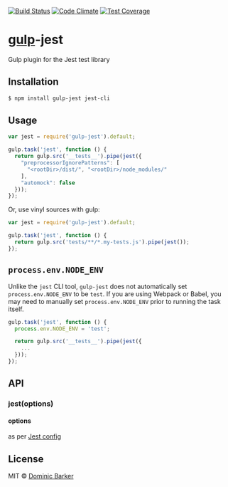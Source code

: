 [![Build Status](https://travis-ci.org/alansouzati/gulp-jest.svg?branch=master)](https://travis-ci.org/alansouzati/gulp-jest)
[![Code Climate](https://codeclimate.com/github/alansouzati/gulp-jest/badges/gpa.svg)](https://codeclimate.com/github/alansouzati/gulp-jest)
[![Test Coverage](https://codeclimate.com/github/alansouzati/gulp-jest/badges/coverage.svg)](https://codeclimate.com/github/alansouzati/gulp-jest/coverage)

# [gulp](http://gulpjs.com)-jest

Gulp plugin for the Jest test library

## Installation

```bash
$ npm install gulp-jest jest-cli
```

## Usage

```javascript
var jest = require('gulp-jest').default;

gulp.task('jest', function () {
  return gulp.src('__tests__').pipe(jest({
    "preprocessorIgnorePatterns": [
      "<rootDir>/dist/", "<rootDir>/node_modules/"
    ],
    "automock": false
  }));
});

```

Or, use vinyl sources with gulp:

```javascript
var jest = require('gulp-jest').default;

gulp.task('jest', function () {
  return gulp.src('tests/**/*.my-tests.js').pipe(jest());
});
```



## `process.env.NODE_ENV`

Unlike the `jest` CLI tool, `gulp-jest` does not automatically set `process.env.NODE_ENV`
to be `test`. If you are using Webpack or Babel, you may need to manually set `process.env.NODE_ENV`
prior to running the task itself.

```javascript
gulp.task('jest', function () {
  process.env.NODE_ENV = 'test';

  return gulp.src('__tests__').pipe(jest({
    ...
  }));
});
```

## API

### jest(options)

#### options

as per [Jest config](http://facebook.github.io/jest/docs/configuration.html)

## License

MIT © [Dominic Barker](http://www.dombarker.co.uk)
